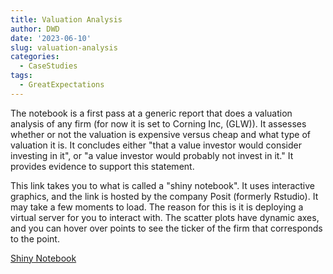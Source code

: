 ```yaml
---
title: Valuation Analysis
author: DWD
date: '2023-06-10'
slug: valuation-analysis
categories:
  - CaseStudies
tags:
  - GreatExpectations
---
```



The notebook is a first pass at a generic report that does a valuation analysis of any firm (for now it is set to Corning Inc, (GLW)).  It assesses whether or not the valuation is expensive versus cheap and what type of valuation it is.  It concludes either "that a value investor would consider investing in it", or "a value investor would probably not invest in it." It provides evidence to support this statement.

This link takes you to what is called a "shiny notebook".  It uses interactive graphics, and the link is hosted by the company Posit (formerly Rstudio).  It may take a few moments to load.  The reason for this is it is deploying a virtual server for you to interact with.   The scatter plots have dynamic axes, and you can hover over points to see the ticker of the firm that corresponds to the point.

[Shiny Notebook](https://rart.shinyapps.io/https://rart.shinyapps.io/valueAnalyze_v1/)


